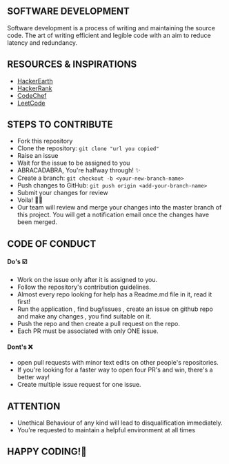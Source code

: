 ## SOFTWARE DEVELOPMENT
Software development is a process of writing and maintaining the source code. The art of writing efficient and legible code with an aim to reduce latency and redundancy.
## RESOURCES & INSPIRATIONS
- [HackerEarth](https://www.hackerearth.com/practice/)
- [HackerRank](https://www.hackerrank.com/)
- [CodeChef](https://www.codechef.com/)
- [LeetCode](https://leetcode.com/)
## STEPS TO CONTRIBUTE

- Fork this repository
- Clone the repository: `git clone "url you copied"`
- Raise an issue 
- Wait for the issue to be assigned to you
- ABRACADABRA, You're halfway through! ✨
- Create a branch: `git checkout -b <your-new-branch-name>`
- Push changes to GitHub: `git push origin <add-your-branch-name>`
- Submit your changes for review
- Voila! 🙌🏻
- Our team will review and merge your changes into the master branch of this project. You will get a notification email once the changes have been merged.


## CODE OF CONDUCT


#### Do's ☑️
- Work on the issue only after it is assigned to you.
- Follow the repository's contribution guidelines.
- Almost every repo looking for help has a Readme.md file in it, read it first!
- Run the application , find bug/issues , create an issue on github repo and make any changes , you find suitable on it.
- Push the repo and then create a pull request on the repo.
- Each PR must be associated with only ONE issue.

#### Dont's ❌ 
 - open pull requests with minor text edits on other people's repositories.
 - If you're looking for a faster way to open four PR's and win, there's a better way!
 - Create multiple issue request for one issue.
 
 
 ## ATTENTION
  - Unethical Behaviour of any kind will lead to disqualification immediately.
  - You're requested to maintain a helpful environment at all times 

## HAPPY CODING!🙂
